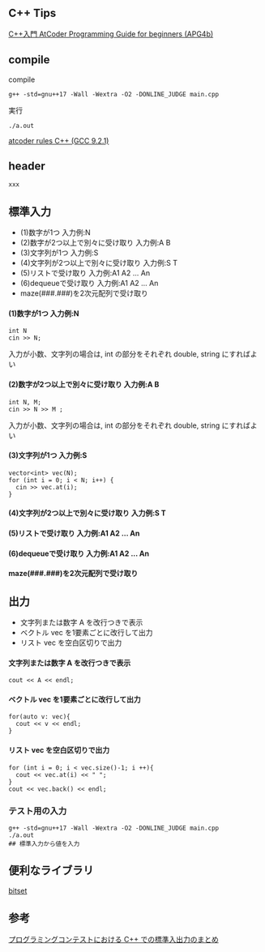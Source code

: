 ## C++ Tips

[C++入門 AtCoder Programming Guide for beginners (APG4b)](https://atcoder.jp/contests/APG4b)

## compile

compile

```
g++ -std=gnu++17 -Wall -Wextra -O2 -DONLINE_JUDGE main.cpp
```

実行

```
./a.out
```

[atcoder rules C++ (GCC 9.2.1)](https://atcoder.jp/contests/APG4b/rules?lang=ja)

## header

```
xxx
```

## 標準入力

- (1)数字が1つ 入力例:N  
- (2)数字が2つ以上で別々に受け取り  入力例:A B  
- (3)文字列が1つ 入力例:S   
- (4)文字列が2つ以上で別々に受け取り 入力例:S T  
- (5)リストで受け取り 入力例:A1 A2 ... An  
- (6)dequeueで受け取り 入力例:A1 A2 ... An  
- maze(###.###)を2次元配列で受け取り  

#### (1)数字が1つ 入力例:N 
```
int N
cin >> N;
```
入力が小数、文字列の場合は, int の部分をそれぞれ double, string にすればよい
#### (2)数字が2つ以上で別々に受け取り  入力例:A B  
```
int N, M;  
cin >> N >> M ;
```
入力が小数、文字列の場合は, int の部分をそれぞれ double, string にすればよい
#### (3)文字列が1つ 入力例:S   
```
vector<int> vec(N);
for (int i = 0; i < N; i++) {
  cin >> vec.at(i);
}
```
  
#### (4)文字列が2つ以上で別々に受け取り 入力例:S T  
#### (5)リストで受け取り 入力例:A1 A2 ... An  
#### (6)dequeueで受け取り 入力例:A1 A2 ... An  
#### maze(###.###)を2次元配列で受け取り  

## 出力
- 文字列または数字 A を改行つきで表示
- ベクトル vec を1要素ごとに改行して出力
- リスト vec を空白区切りで出力

#### 文字列または数字 A を改行つきで表示

```
cout << A << endl;
```

#### ベクトル vec を1要素ごとに改行して出力

```
for(auto v: vec){
  cout << v << endl;
}
```

#### リスト vec を空白区切りで出力

```
for (int i = 0; i < vec.size()-1; i ++){
  cout << vec.at(i) << " ";
}
cout << vec.back() << endl;
```

### テスト用の入力

```
g++ -std=gnu++17 -Wall -Wextra -O2 -DONLINE_JUDGE main.cpp
./a.out
## 標準入力から値を入力
```


## 便利なライブラリ

[bitset](https://cpprefjp.github.io/reference/bitset/bitset.html)


## 参考

[プログラミングコンテストにおける C++ での標準入出力のまとめ](https://wakabame.hatenablog.com/entry/2019/02/24/141009)
